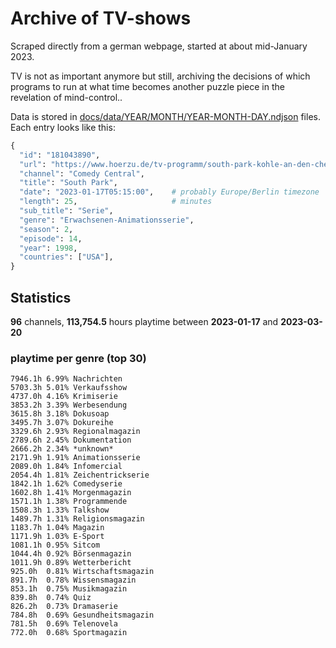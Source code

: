 # Archive of TV-shows

Scraped directly from a german webpage, started at about mid-January 2023.

TV is not as important anymore but still, archiving the decisions of which programs to run at what time
becomes another puzzle piece in the revelation of mind-control.. 

Data is stored in [docs/data/YEAR/MONTH/YEAR-MONTH-DAY.ndjson](docs/data/) files. 
Each entry looks like this:

```python
{
  "id": "181043890", 
  "url": "https://www.hoerzu.de/tv-programm/south-park-kohle-an-den-chefkoch/bid_181043890/", 
  "channel": "Comedy Central", 
  "title": "South Park", 
  "date": "2023-01-17T05:15:00",    # probably Europe/Berlin timezone 
  "length": 25,                     # minutes 
  "sub_title": "Serie", 
  "genre": "Erwachsenen-Animationsserie", 
  "season": 2, 
  "episode": 14, 
  "year": 1998, 
  "countries": ["USA"],
}
```

## Statistics

**96** channels, **113,754.5** hours playtime between **2023-01-17** and **2023-03-20**


### playtime per genre (top 30)

    7946.1h 6.99% Nachrichten
    5703.3h 5.01% Verkaufsshow
    4737.0h 4.16% Krimiserie
    3853.2h 3.39% Werbesendung
    3615.8h 3.18% Dokusoap
    3495.7h 3.07% Dokureihe
    3329.6h 2.93% Regionalmagazin
    2789.6h 2.45% Dokumentation
    2666.2h 2.34% *unknown*
    2171.9h 1.91% Animationsserie
    2089.0h 1.84% Infomercial
    2054.4h 1.81% Zeichentrickserie
    1842.1h 1.62% Comedyserie
    1602.8h 1.41% Morgenmagazin
    1571.1h 1.38% Programmende
    1508.3h 1.33% Talkshow
    1489.7h 1.31% Religionsmagazin
    1183.7h 1.04% Magazin
    1171.9h 1.03% E-Sport
    1081.1h 0.95% Sitcom
    1044.4h 0.92% Börsenmagazin
    1011.9h 0.89% Wetterbericht
    925.0h  0.81% Wirtschaftsmagazin
    891.7h  0.78% Wissensmagazin
    853.1h  0.75% Musikmagazin
    839.8h  0.74% Quiz
    826.2h  0.73% Dramaserie
    784.8h  0.69% Gesundheitsmagazin
    781.5h  0.69% Telenovela
    772.0h  0.68% Sportmagazin
